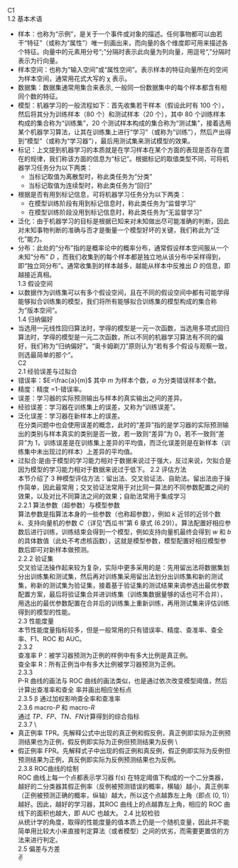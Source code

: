  C1 \
1.2 基本术语
* 样本：也称为“示例”，是关于一个事件或对象的描述。任何事物都可以由若干“特征”（或称为“属性”）唯一刻画出来，而向量的各个维度即可用来描述各个特征。向量中的元素用分号“;”分隔时表示此向量为列向量，用逗号“,”分隔时表示为行向量。
* 样本空间：也称为“输入空间”或“属性空间”。表示样本的特征向量所在的空间为样本空间，通常用花式大写的 &chi; 表示。
* 数据集：数据集通常用集合来表示, 一般同一份数据集中的每个样本都含有相同个数的特征。
* 模型：机器学习的一般流程如下：首先收集若干样本（假设此时有 100 个），然后将其分为训练样本（80 个）和测试样本（20 个），其中 80 个训练样本构成的集合称为“训练集”，20 个测试样本构成的集合称为“测试集”，接着选用某个机器学习算法，让其在训练集上进行“学习”（或称为“训练”），然后产出得到“模型”（或称为“学习器”），最后用测试集来测试模型的效果。
* 标记：上文提到机器学习的本质就是在学习样本在某个方面的表现是否存在潜在的规律，我们称该方面的信息为“标记”。根据标记的取值类型不同，可将机器学习任务分为以下两类：
    - 当标记取值为离散型时，称此类任务为“分类”
    - 当标记取值为连续型时，称此类任务为“回归”
* 根据是否有用到标记信息，可将机器学习任务分为以下两类：
    - 在模型训练阶段有用到标记信息时，称此类任务为“监督学习”
    - 在模型训练阶段没用到标记信息时，称此类任务为“无监督学习”
* 泛化：由于机器学习的目标是根据已知来对未知做出尽可能准确的判断，因此对未知事物判断的准确与否才是衡量一个模型好坏的关键，我们称此为“泛化”能力。
* 分布：此处的“分布”指的是概率论中的概率分布，通常假设样本空间服从一个未知“分布” $D$ ，而我们收集到的每个样本都是独立地从该分布中采样得到，即“独立同分布”。通常收集到的样本越多，越能从样本中反推出 $D$ 的信息，即越接近真相。\
1.3 假设空间
* 以数据作为训练集可以有多个假设空间，且在不同的假设空间中都有可能学得能够拟合训练集的模型，我们将所有能够拟合训练集的模型构成的集合称为“版本空间”。\
1.4 归纳偏好
* 当选用一元线性回归算法时，学得的模型是一元一次函数，当选用多项式回归算法时，学得的模型是一元二次函数，所以不同的机器学习算法有不同的偏好，我们称为“归纳偏好”。“奥卡姆剃刀”原则认为“若有多个假设与观察一致，则选最简单的那个”。\
C2 \
2.1 经验误差与过拟合
* 错误率：$E=\frac{a}{m}$ 其中 $m$ 为样本个数，$a$ 为分类错误样本个数。
* 精度：精度 =1-错误率。
* 误差：学习器的实际预测输出与样本的真实输出之间的差异。
* 经验误差：学习器在训练集上的误差，又称为“训练误差”。
* 泛化误差：学习器在新样本上的误差。\
在分类问题中也会使用误差的概念，此时的“差异”指的是学习器的实际预测输出的类别与样本真实的类别是否一致，若一致则“差异”为 0，若不一致则“差异”为 1，训练误差是在训练集上差异的平均值，而泛化误差则是在新样本（训练集中未出现过的样本）上差异的平均值。
* 过拟合:是由于模型的学习能力相对于数据来说过于强大，反过来说，欠拟合是因为模型的学习能力相对于数据来说过于低下。
2.2 评估方法 \
本节介绍了 3 种模型评估方法：留出法、交叉验证法、自助法。留出法由于操作简单，因此最常用；交叉验证法常用于对比同一算法的不同参数配置之间的效果，以及对比不同算法之间的效果；自助法常用于集成学习 \
2.2.1 算法参数（超参数）与模型参数 \
算法参数是指算法本身的一些参数（也称超参数），例如 $k$ 近邻的近邻个数 $k$、支持向量机的参数 $C$（详见“西瓜书”第 6 章式 (6.29)）。算法配置好相应参数后进行训练，训练结束会得到一个模型，例如支持向量机最终会得到 $w$ 和 $b$ 的具体数值（此处不考虑核函数），这就是模型参数，模型配置好相应模型参数后即可对新样本做预测。\
2.2.2 验证集 \
交叉验证法操作起来较为复杂，实际中更多采用的是：先用留出法将数据集划分出训练集和测试集，然后再对训练集采用留出法划分出训练集和新的测试集，称新的测试集为验证集，接着基于验证集的测试结果来调参选出最优参数配置方案，最后将验证集合并进训练集（训练集数据量够的话也可不合并），用选出的最优参数配置在合并后的训练集上重新训练，再用测试集来评估训练得到的模型的性能。\
2.3 性能度量 \
本节性能度量指标较多，但是一般常用的只有错误率、精度、查准率、查全率、F1、ROC 和 AUC。 \
2.3.2 \
查准率 P：被学习器预测为正例的样例中有多大比例是真正例。 \
查全率 R：所有正例当中有多大比例被学习器预测为正例。 \
2.3.3 \
P-R 曲线的画法与 ROC 曲线的画法类似，也是通过依次改变模型阈值，然后计算出查准率和查全
率并画出相应坐标点 \
2.3.5 &beta; 通过加权影响查全率和查准率 \
2.3.6 macro-*P* 和 macro-*R* \
通过 *TP*、*FP*、*TN*、*FN*计算得到的综合指标 \
2.3.7  \
* 真正例率 TPR。先解释公式中出现的真正例和假反例，真正例即实际为正例预测结果也为正例，假反例即实际为正例但预测结果为反例 \
* 假正例率 FPR。先解释式子中出现的假正例和真反例，假正例即实际为反例但预测结果为正例，真反例即实际为反例预测结果也为反例。 \
2.3.8 ROC曲线的绘制 \
ROC 曲线上每一个点都表示学习器 f(s) 在特定阈值下构成的一个二分类器，越好的二分类器其假正例率（反例被预测错误的概率，横轴）越小，真正例率（正例被预测正确的概率，纵轴）越大，所以这个点越靠左上角（即点 (0, 1)）越好。因此，越好的学习器，其ROC 曲线上的点越靠左上角，相应的 ROC 曲线下的面积也越大，即 AUC 也越大。
2.4 比较检验 \
从统计学的角度，取得的性能度量的值本质上仍是一个随机变量，因此并不能简单用比较大小来直接判定算法（或者模型）之间的优劣，而需要更置信的方法来进行判定。 \
2.5 偏差与方差 \
:v:




